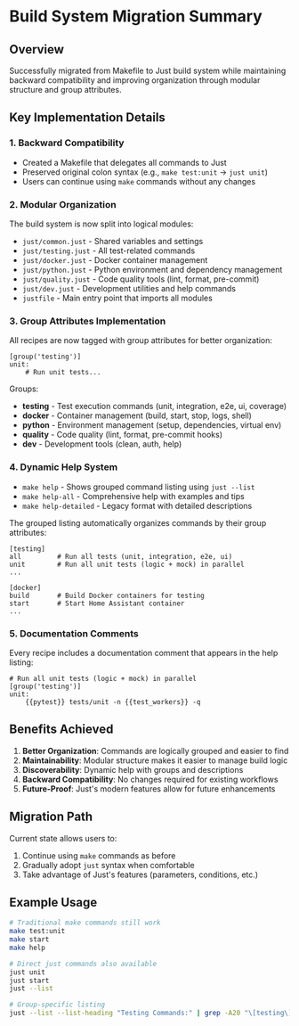 # Build System Migration Summary

## Overview

Successfully migrated from Makefile to Just build system while maintaining backward compatibility and improving organization through modular structure and group attributes.

## Key Implementation Details

### 1. Backward Compatibility

- Created a Makefile that delegates all commands to Just
- Preserved original colon syntax (e.g., `make test:unit` → `just unit`)
- Users can continue using `make` commands without any changes

### 2. Modular Organization

The build system is now split into logical modules:

- `just/common.just` - Shared variables and settings
- `just/testing.just` - All test-related commands
- `just/docker.just` - Docker container management
- `just/python.just` - Python environment and dependency management
- `just/quality.just` - Code quality tools (lint, format, pre-commit)
- `just/dev.just` - Development utilities and help commands
- `justfile` - Main entry point that imports all modules

### 3. Group Attributes Implementation

All recipes are now tagged with group attributes for better organization:

```just
[group('testing')]
unit:
    # Run unit tests...
```

Groups:

- **testing** - Test execution commands (unit, integration, e2e, ui, coverage)
- **docker** - Container management (build, start, stop, logs, shell)
- **python** - Environment management (setup, dependencies, virtual env)
- **quality** - Code quality (lint, format, pre-commit hooks)
- **dev** - Development tools (clean, auth, help)

### 4. Dynamic Help System

- `make help` - Shows grouped command listing using `just --list`
- `make help-all` - Comprehensive help with examples and tips
- `make help-detailed` - Legacy format with detailed descriptions

The grouped listing automatically organizes commands by their group attributes:

```
[testing]
all         # Run all tests (unit, integration, e2e, ui)
unit        # Run all unit tests (logic + mock) in parallel
...

[docker]
build       # Build Docker containers for testing
start       # Start Home Assistant container
...
```

### 5. Documentation Comments

Every recipe includes a documentation comment that appears in the help listing:

```just
# Run all unit tests (logic + mock) in parallel
[group('testing')]
unit:
    {{pytest}} tests/unit -n {{test_workers}} -q
```

## Benefits Achieved

1. **Better Organization**: Commands are logically grouped and easier to find
1. **Maintainability**: Modular structure makes it easier to manage build logic
1. **Discoverability**: Dynamic help with groups and descriptions
1. **Backward Compatibility**: No changes required for existing workflows
1. **Future-Proof**: Just's modern features allow for future enhancements

## Migration Path

Current state allows users to:

1. Continue using `make` commands as before
1. Gradually adopt `just` syntax when comfortable
1. Take advantage of Just's features (parameters, conditions, etc.)

## Example Usage

```bash
# Traditional make commands still work
make test:unit
make start
make help

# Direct just commands also available
just unit
just start
just --list

# Group-specific listing
just --list --list-heading "Testing Commands:" | grep -A20 "\[testing\]"
```
